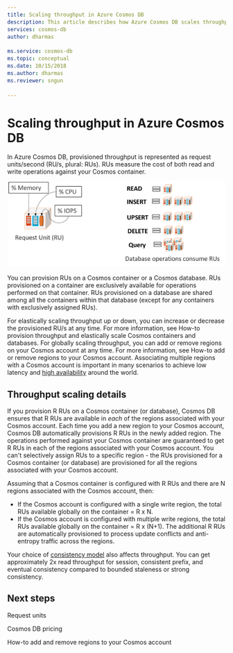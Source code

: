 ```yaml
---
title: Scaling throughput in Azure Cosmos DB 
description: This article describes how Azure Cosmos DB scales throughput elastically
services: cosmos-db
author: dharmas

ms.service: cosmos-db
ms.topic: conceptual
ms.date: 10/15/2018
ms.author: dharmas
ms.reviewer: sngun

---
```


# Scaling throughput in Azure Cosmos DB

In Azure Cosmos DB, provisioned throughput is represented as request units/second (RU/s, plural: RUs). RUs measure the cost of both read and write operations against your Cosmos container.

![Request Units](./media/scale-throughput/figure1.png)

You can provision RUs on a Cosmos container or a Cosmos database. RUs provisioned on a container are exclusively available for operations performed on that container. RUs provisioned on a database are shared among all the containers within that database (except for any containers with exclusively assigned RUs).

For elastically scaling throughput up or down, you can increase or decrease the provisioned RU/s at any time. For more information, see How-to provision throughput and elastically scale Cosmos containers and databases. For globally scaling throughput, you can add or remove regions on your Cosmos account at any time. For more information, see How-to add or remove regions to your Cosmos account. Associating multiple regions with a Cosmos account is important in many scenarios to achieve low latency and [high availability](regional-failover.md) around the world.

## Throughput scaling details

If you provision R RUs on a Cosmos container (or database), Cosmos DB ensures that R RUs are available in *each* of the regions associated with your Cosmos account. Each time you add a new region to your Cosmos account, Cosmos DB automatically provisions R RUs in the newly added region. The operations performed against your Cosmos container are guaranteed to get R RUs in each of the regions associated with your Cosmos account. You can't selectively assign RUs to a specific region - the RUs provisioned for a Cosmos container (or database) are provisioned for all the regions associated with your Cosmos account.

Assuming that a Cosmos container is configured with R RUs and there are N regions associated with the Cosmos account, then:

- If the Cosmos account is configured with a single write region, the total RUs available globally on the container = R x N.
- If the Cosmos account is configured with multiple write regions, the total RUs available globally on the container = R x (N+1). The additional R RUs are automatically provisioned to process update conflicts and anti-entropy traffic across the regions.

Your choice of [consistency model](consistency-levels.md) also affects throughput. You can get approximately 2x read throughput for session, consistent prefix, and eventual consistency compared to bounded staleness or strong consistency.

## Next steps

Request units

Cosmos DB pricing

How-to add and remove regions to your Cosmos account
